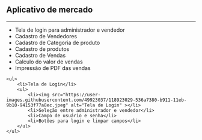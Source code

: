 <body>
    <h2>Aplicativo de mercado</h2>
    <hr>
    <ul>
        <li>Tela de login para administrador e vendedor</li>
        <li>Cadastro de Vendedores</li>
        <li>Cadastro de Categoria de produto</li>
        <li>Cadastro de produtos</li>
        <li>Cadastro de Vendas</li>
        <li>Calculo do valor de vendas</li>
        <li>Impressão de PDF das vendas</li>        
    </ul>

    <ul>
        <li>Tela de Login</li>
        <ul>            
            <li><img src="https://user-images.githubusercontent.com/49923037/118923029-536a7380-b911-11eb-9b10-94153f77a8ec.jpeg" alt="Tela de Login" ></li>
            <li>Seleção entre administrador e vendedor</li>
            <li>Campo de usuário e senha</li>
            <li>Botões para login e limpar campos</li>
        </ul>       
    </ul>

</body>
